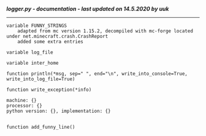 ***logger.py - documentation - last updated on 14.5.2020 by uuk***
___

    variable FUNNY_STRINGS
        adapted from mc version 1.15.2, decompiled with mc-forge located under net.minecraft.crash.CrashReport
        added some extra entries

    variable log_file

    variable inter_home

    function println(*msg, sep=" ", end="\n", write_into_console=True, write_into_log_file=True)

    function write_exception(*info)
    
    machine: {}
    processor: {}
    python version: {}, implementation: {}


    function add_funny_line()